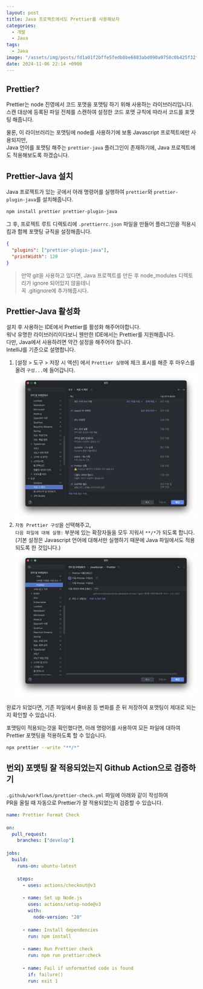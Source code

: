 ```yaml
---
layout: post
title: Java 프로젝트에서도 Prettier를 사용해보자
categories:
  - 개발
  - Java
tags:
  - Java
image: "/assets/img/posts/fd1a01f2bffe5fedb8be6883abd090a9758c0b425f32f88e9aad6991d39a921d.png"
date: 2024-11-06 22:14 +0900
---
```


## Prettier?

Prettier는 node 진영에서 코드 포맷을 포맷팅 하기 위해 사용하는 라이브러리입니다.  
스캔 대상에 등록된 파일 전체를 스캔하여 설정한 코드 포맷 규칙에 따라서 코드를 포맷팅 해줍니다.

물론, 이 라이브러리는 포맷팅에 node를 사용하기에 보통 Javascript 프로젝트에만 사용되지만,  
Java 언어를 포맷팅 해주는 `prettier-java` 플러그인이 존재하기에, Java 프로젝트에도 적용해보도록 하겠습니다.

## Prettier-Java 설치

Java 프로젝트가 있는 곳에서 아래 명령어를 실행하여 `prettier`와 `prettier-plugin-java`를 설치해줍니다.

```bash
npm install prettier prettier-plugin-java
```

그 후, 프로젝트 루트 디렉토리에 `.prettierrc.json` 파일을 만들어 플러그인을 적용시킴과 함께 포맷팅 규칙을 설정해줍니다.

```json
{
  "plugins": ["prettier-plugin-java"],
  "printWidth": 120
}
```

> 만약 git을 사용하고 있다면, Java 프로젝트를 만든 후 node_modules 디렉토리가 ignore 되어있지 않을테니  
> 꼭 .gitignore에 추가해줍시다.

## Prettier-Java 활성화

설치 후 사용하는 IDE에서 Prettier를 활성화 해주어야합니다.  
워낙 유명한 라이브러리이다보니 웬만한 IDE에서는 Prettier를 지원해줍니다.  
다만, Java에서 사용하려면 약간 설정을 해주어야 합니다.  
IntelliJ를 기준으로 설명합니다.

1. [설정 > 도구 > 저장 시 액션] 에서 `Prettier 실행`에 체크 표시를 해준 후 마우스를 올려 `구성...`에 들어갑니다.
   ![picture 0](/assets/img/posts/94ea179c82b51ae74da1c51718955b019f441a5352def626f821679bc45ebcd0.png)
2. `자동 Prettier 구성`을 선택해주고,  
   `다음 파일에 대해 실행:` 부분에 있는 확장자들을 모두 지워서 `**/*`가 되도록 합니다.  
   (기본 설정은 Javascript 언어에 대해서만 실행하기 때문에 Java 파일에서도 적용되도록 한 것입니다.)
   ![picture 1](/assets/img/posts/616fa634aab0208e7d68a64bb9a4d81ad944ccb7a6e13a807ebb0138c7397512.png)

완료가 되었다면, 기존 파일에서 줄바꿈 등 변화를 준 뒤 저장하여 포맷팅이 제대로 되는지 확인할 수 있습니다.

포맷팅이 적용되는것을 확인했다면, 아래 명령어를 사용하여 모든 파일에 대하여 Prettier 포맷팅을 적용하도록 할 수 있습니다.

```bash
npx prettier --write "**/*"
```

## 번외) 포맷팅 잘 적용되었는지 Github Action으로 검증하기

`.github/workflows/prettier-check.yml` 파일에 아래와 같이 작성하여  
PR을 올릴 때 자동으로 Prettier가 잘 적용되었는지 검증할 수 있습니다.

```yaml
name: Prettier Format Check

on:
  pull_request:
    branches: ["develop"]

jobs:
  build:
    runs-on: ubuntu-latest

    steps:
      - uses: actions/checkout@v3

      - name: Set up Node.js
        uses: actions/setup-node@v3
        with:
          node-version: "20"

      - name: Install dependencies
        run: npm install

      - name: Run Prettier check
        run: npm run prettier:check

      - name: Fail if unformatted code is found
        if: failure()
        run: exit 1
```
